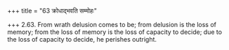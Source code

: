 +++
title = "63 क्रोधाद्भवति सम्मोहः"

+++
2.63. From wrath delusion comes to be; from delusion is the loss of
memory; from the loss of memory is the loss of capacity to decide; due
to the loss of capacity to decide, he perishes outright.
